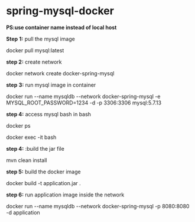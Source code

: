 # spring-mysql-docker

**PS:use container name instead of local host** 

**Step** **1:** pull the mysql image 

docker pull mysql:latest

**step 2:** create network 

docker network create docker-spring-mysql

**step** **3:** run mysql  image in container

docker run --name mysqldb --network docker-spring-mysql -e MYSQL_ROOT_PASSWORD=1234 -d -p 3306:3306 mysql:5.7.13

**step 4:** access mysql bash in bash 

docker ps 

docker exec -it <containerid> bash

**step 4:**  :build the jar file 

mvn clean install


**step 5:** build the docker image 

docker build -t application.jar .

**step 6:**  run application image  inside the network 

docker run --name mysqldb --network docker-spring-mysql -p 8080:8080 -d application 
